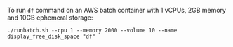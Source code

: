 To run `df` command on an AWS batch container with 1 vCPUs, 2GB memory and 10GB ephemeral storage:

```
./runbatch.sh --cpu 1 --memory 2000 --volume 10 --name display_free_disk_space "df"
```
